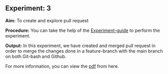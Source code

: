 ## Experiment: 3

**Aim:** To create and explore pull request

**Procedure:** You can take the help of the [Experiment-guide](https://lms.cuchd.in/mod/page/view.php?id=1572474) to perform the experiment.

**Output:** In this experiment, we have created and merged pull request in order to merge the changes done in a feature-branch with the main branch on both Git-bash and Github.

For more information, you can view the [pdf](https://github.com/Tempestyash123456/practicals-in-Semester-4/blob/Git-and-Github/Exp3/22BDO10019_git_exp_three.pdf) from here.




